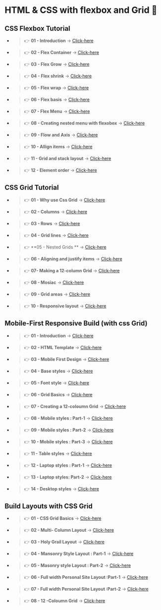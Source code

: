 # HTML & CSS with flexbox and Grid 🤟




## CSS Flexbox Tutorial

- > 👉   **01 - Introduction**   &#8594; [Click-here](./CSS%20Flexbox%20Tutorial/01.%20Introduction)

- > 👉  **02 - Flex Container**  &#8594; [Click-here](./CSS%20Flexbox%20Tutorial/02.%20Flex%20containers)

- > 👉  **03 - Flex Grow**  &#8594; [Click-here](./CSS%20Flexbox%20Tutorial/03.%20Flex%20Grow)

- > 👉  **04 - Flex shrink**  &#8594; [Click-here](./CSS%20Flexbox%20Tutorial/04.%20Flex%20Shrink)

- > 👉  **05 - Flex wrap**  &#8594; [Click-here](./CSS%20Flexbox%20Tutorial/05.%20Flex%20wrap)

- > 👉  **06 - Flex basis**  &#8594; [Click-here](./CSS%20Flexbox%20Tutorial/06.%20Flex%20Basis)
- > 👉  **07 - Flex Menu**  &#8594; [Click-here](./CSS%20Flexbox%20Tutorial/07.%20Flex%20Menu/)
- > 👉  **08 - Creating nested menu with flexobox**  &#8594; [Click-here](./CSS%20Flexbox%20Tutorial/08.%20Creating%20nested%20menu%20with%20flexbox/)
- > 👉  **09 - Flow and Axis**  &#8594; [Click-here](./CSS%20Flexbox%20Tutorial/09.%20flow%20and%20Axis/)
- > 👉  **10 - Allign items**  &#8594; [Click-here](./CSS%20Flexbox%20Tutorial/10.%20Align%20items/)
- > 👉  **11 - Grid and stack layout**  &#8594; [Click-here](./CSS%20Flexbox%20Tutorial/11.%20Grid%20and%20stack%20layout/)
- > 👉  **12 - Element order**  &#8594; [Click-here](./CSS%20Flexbox%20Tutorial/12.%20Element%20order/)


## CSS Grid Tutorial

- > 👉  **01 - Why use Css Grid**  &#8594; [Click-here](./CSS%20Grid%20Tutorial/01%20-%20Why%20use%20CSS%20Grid/)

- > 👉  **02 - Columns**  &#8594; [Click-here](./CSS%20Grid%20Tutorial/02.%20Columns/)

- > 👉  **03 - Rows**  &#8594; [Click-here](./CSS%20Grid%20Tutorial/03.%20Rows/)

- > 👉  **04 - Grid lines**  &#8594; [Click-here](./CSS%20Grid%20Tutorial/04.%20Grid%20lines/)

- > 👉  **05 - Nested Grids **  &#8594; [Click-here](./CSS%20Grid%20Tutorial/05.%20Nested%20Grids/)

- > 👉  **06 - Aligning and justify items**  &#8594; [Click-here](./CSS%20Grid%20Tutorial/06.%20Aligning%20and%20justifying%20items/)

- > 👉  **07- Making a 12-column Grid**  &#8594; [Click-here](./CSS%20Grid%20Tutorial/07.%20Making%20a%2012-column%20Grid/)

- > 👉  **08 - Mosiac**  &#8594; [Click-here](./CSS%20Grid%20Tutorial/08.%20Mosiac/)
- > 👉  **09 - Grid areas**  &#8594; [Click-here](./CSS%20Grid%20Tutorial/09.Grid%20areas/)
- > 👉  **10 - Responsive layout**  &#8594; [Click-here](./CSS%20Grid%20Tutorial/10.%20Responsive%20layout/)


## Mobile-First Responsive Build (with css Grid)


- > 👉  **01 - Introduction**  &#8594; [Click-here](./Mobile-First%20Resopnsive%20Build%20with%20CSS%20Grid/01.Introduction/)
- > 👉  **02 - HTML Template**  &#8594; [Click-here](./Mobile-First%20Resopnsive%20Build%20with%20CSS%20Grid/02.HTML%20%20Template/)
- > 👉  **03 - Mobile First Design**  &#8594; [Click-here](./Mobile-First%20Resopnsive%20Build%20with%20CSS%20Grid/03.Mobile-first%20Design/)
- > 👉  **04 - Base styles**  &#8594; [Click-here](./Mobile-First%20Resopnsive%20Build%20with%20CSS%20Grid/04.%20Base%20styles/)
- > 👉  **05 - Font style**  &#8594; [Click-here](./Mobile-First%20Resopnsive%20Build%20with%20CSS%20Grid/05.%20font%20style/)
- > 👉  **06 - Grid Basics**  &#8594; [Click-here](./Mobile-First%20Resopnsive%20Build%20with%20CSS%20Grid/06.%20Grid%20Basics/)
- > 👉  **07 - Creating a 12-coloumn Grid**  &#8594; [Click-here](./Mobile-First%20Resopnsive%20Build%20with%20CSS%20Grid/07.%20Creating%20a%2012-column%20Grid/)
- > 👉  **08 - Mobile styles : Part-1**  &#8594; [Click-here](./Mobile-First%20Resopnsive%20Build%20with%20CSS%20Grid/08.%20%20Mobile%20styles(part-1)/)
- > 👉  **09 - Mobile styles : Part-2**  &#8594; [Click-here](./Mobile-First%20Resopnsive%20Build%20with%20CSS%20Grid/09.%20Mobile%20styles%20(part-2)/)
- > 👉  **10 - Mobile styles : Part-3**  &#8594; [Click-here](./Mobile-First%20Resopnsive%20Build%20with%20CSS%20Grid/10.%20Mobile%20styles(part-3)/)
- > 👉  **11 - Table styles**  &#8594; [Click-here](./Mobile-First%20Resopnsive%20Build%20with%20CSS%20Grid/11.%20Table%20styles/)
- > 👉  **12 - Laptop styles : Part-1**  &#8594; [Click-here]()
- > 👉  **13 - Laptop styles: Part-2**  &#8594; [Click-here]()
- > 👉  **14 - Desktop  styles**  &#8594; [Click-here]()


## Build Layouts with CSS Grid

- > 👉  **01 - CSS Grid Basics**  &#8594; [Click-here]()
- > 👉  **02 - Multi- Column Layout**  &#8594; [Click-here]()
- > 👉  **03 - Holy Grail Layout**  &#8594; [Click-here]()
- > 👉  **04 - Mansonry Style Layout : Part-1**  &#8594; [Click-here]()
- > 👉  **05 - Masonry style Layout : Part-2**  &#8594; [Click-here]()
- > 👉  **06 - Full width Personal Site Layout :Part-1**  &#8594; [Click-here]()
- > 👉  **07 - Full width Personal Site Layout :Part-2**  &#8594; [Click-here]()
- > 👉  **08 - 12 -Coloumn Grid**  &#8594; [Click-here]()

